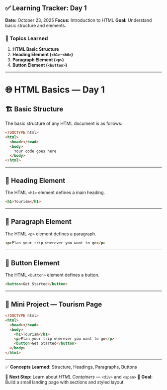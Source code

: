## ✅ Learning Tracker: Day 1

**Date:** October 23, 2025
**Focus:** Introduction to HTML
**Goal:** Understand basic structure and elements.

### 🧠 Topics Learned

1. **HTML Basic Structure**
2. **Heading Element (`<h1>`–`<h6>`)**
3. **Paragraph Element (`<p>`)**
4. **Button Element (`<button>`)**

---

# 🌐 HTML Basics — Day 1

## 🏗️ Basic Structure

The basic structure of any HTML document is as follows:

```html
<!DOCTYPE html>
<html>
  <head></head>
  <body>
    Your code goes here
  </body>
</html>
```

---

## 🧩 Heading Element

The HTML `<h1>` element defines a main heading.

```html
<h1>Tourism</h1>
```

---

## 📝 Paragraph Element

The HTML `<p>` element defines a paragraph.

```html
<p>Plan your trip wherever you want to go</p>
```

---

## 🔘 Button Element

The HTML `<button>` element defines a button.

```html
<button>Get Started</button>
```

---

## 🧪 Mini Project — Tourism Page

```html
<!DOCTYPE html>
<html>
  <head></head>
  <body>
    <h1>Tourism</h1>
    <p>Plan your trip wherever you want to go</p>
    <button>Get Started</button>
  </body>
</html>
```

---

✅ **Concepts Learned:** Structure, Headings, Paragraphs, Buttons

📅 **Next Step:** Learn about _HTML Containers_ — `<div>` and `<span>`
🎯 **Goal:** Build a small landing page with sections and styled layout.
